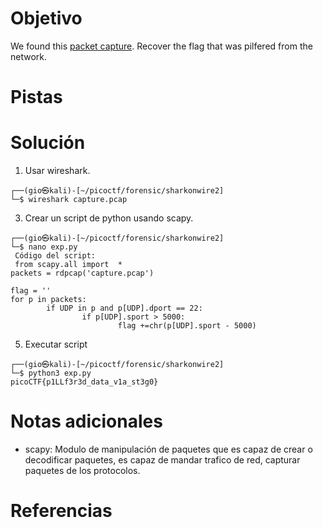 # Objetivo
We found this [packet capture](https://jupiter.challenges.picoctf.org/static/b506393b6f9d53b94011df000c534759/capture.pcap). Recover the flag that was pilfered from the network.
# Pistas
# Solución
1. Usar wireshark.
```
┌──(gio㉿kali)-[~/picoctf/forensic/sharkonwire2]
└─$ wireshark capture.pcap
```
3. Crear un script de python usando scapy.
```
┌──(gio㉿kali)-[~/picoctf/forensic/sharkonwire2]
└─$ nano exp.py
 Código del script:
 from scapy.all import  *
packets = rdpcap('capture.pcap')

flag = ''
for p in packets:
        if UDP in p and p[UDP].dport == 22:
                if p[UDP].sport > 5000:
                        flag +=chr(p[UDP].sport - 5000)
```
5. Executar script
```
┌──(gio㉿kali)-[~/picoctf/forensic/sharkonwire2]
└─$ python3 exp.py
picoCTF{p1LLf3r3d_data_v1a_st3g0}
```
# Notas adicionales
- scapy: Modulo de manipulación de paquetes que es capaz de crear o decodificar paquetes, es capaz de mandar trafico de red, capturar paquetes de los protocolos.
# Referencias
